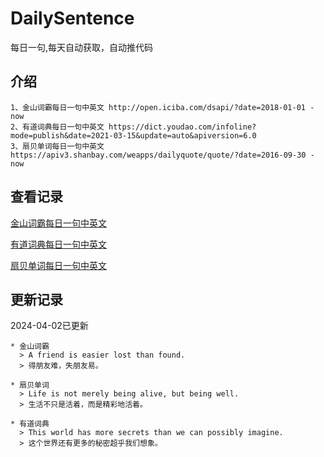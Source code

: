 # DailySentence

每日一句,每天自动获取，自动推代码

## 介绍

```
1、金山词霸每日一句中英文 http://open.iciba.com/dsapi/?date=2018-01-01 - now
2、有道词典每日一句中英文 https://dict.youdao.com/infoline?mode=publish&date=2021-03-15&update=auto&apiversion=6.0
3、扇贝单词每日一句中英文 https://apiv3.shanbay.com/weapps/dailyquote/quote/?date=2016-09-30 - now
```

## 查看记录

[金山词霸每日一句中英文](./data/iciba/)

[有道词典每日一句中英文](./data/youdao/)

[扇贝单词每日一句中英文](./data/shanbay/)

## 更新记录
2024-04-02已更新 
```
* 金山词霸
  > A friend is easier lost than found.
  > 得朋友难，失朋友易。

* 扇贝单词
  > Life is not merely being alive, but being well.
  > 生活不只是活着，而是精彩地活着。

* 有道词典
  > This world has more secrets than we can possibly imagine.
  > 这个世界还有更多的秘密超乎我们想象。

```

